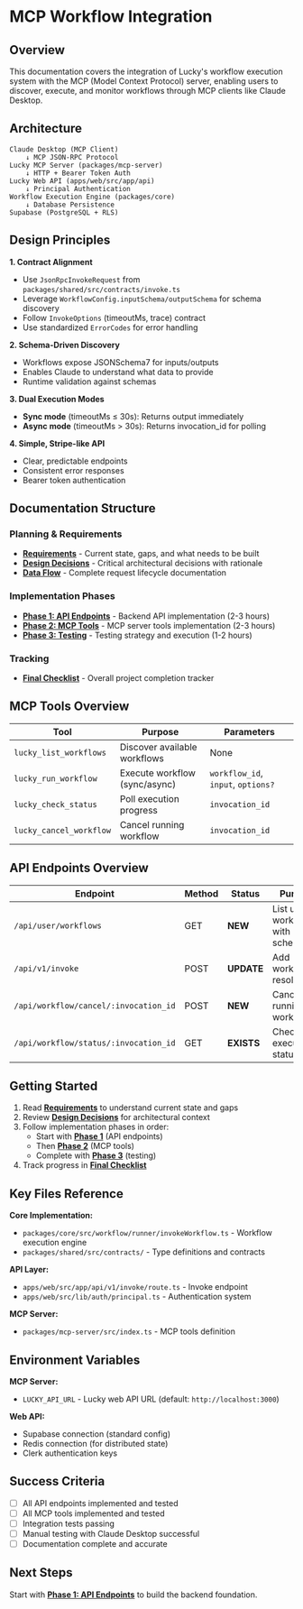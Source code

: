 # MCP Workflow Integration

## Overview

This documentation covers the integration of Lucky's workflow execution system with the MCP (Model Context Protocol) server, enabling users to discover, execute, and monitor workflows through MCP clients like Claude Desktop.

## Architecture

```
Claude Desktop (MCP Client)
    ↓ MCP JSON-RPC Protocol
Lucky MCP Server (packages/mcp-server)
    ↓ HTTP + Bearer Token Auth
Lucky Web API (apps/web/src/app/api)
    ↓ Principal Authentication
Workflow Execution Engine (packages/core)
    ↓ Database Persistence
Supabase (PostgreSQL + RLS)
```

## Design Principles

**1. Contract Alignment**
- Use `JsonRpcInvokeRequest` from `packages/shared/src/contracts/invoke.ts`
- Leverage `WorkflowConfig.inputSchema/outputSchema` for schema discovery
- Follow `InvokeOptions` (timeoutMs, trace) contract
- Use standardized `ErrorCodes` for error handling

**2. Schema-Driven Discovery**
- Workflows expose JSONSchema7 for inputs/outputs
- Enables Claude to understand what data to provide
- Runtime validation against schemas

**3. Dual Execution Modes**
- **Sync mode** (timeoutMs ≤ 30s): Returns output immediately
- **Async mode** (timeoutMs > 30s): Returns invocation_id for polling

**4. Simple, Stripe-like API**
- Clear, predictable endpoints
- Consistent error responses
- Bearer token authentication

## Documentation Structure

### Planning & Requirements
- **[Requirements](./requirements.md)** - Current state, gaps, and what needs to be built
- **[Design Decisions](./design-decisions.md)** - Critical architectural decisions with rationale
- **[Data Flow](./data-flow.md)** - Complete request lifecycle documentation

### Implementation Phases
- **[Phase 1: API Endpoints](./phase-1-api-endpoints.md)** - Backend API implementation (2-3 hours)
- **[Phase 2: MCP Tools](./phase-2-mcp-tools.md)** - MCP server tools implementation (2-3 hours)
- **[Phase 3: Testing](./phase-3-testing.md)** - Testing strategy and execution (1-2 hours)

### Tracking
- **[Final Checklist](./final-checklist.md)** - Overall project completion tracker

## MCP Tools Overview

| Tool | Purpose | Parameters |
|------|---------|------------|
| `lucky_list_workflows` | Discover available workflows | None |
| `lucky_run_workflow` | Execute workflow (sync/async) | `workflow_id`, `input`, `options?` |
| `lucky_check_status` | Poll execution progress | `invocation_id` |
| `lucky_cancel_workflow` | Cancel running workflow | `invocation_id` |

## API Endpoints Overview

| Endpoint | Method | Status | Purpose |
|----------|--------|--------|---------|
| `/api/user/workflows` | GET | **NEW** | List user's workflows with schemas |
| `/api/v1/invoke` | POST | **UPDATE** | Add workflow_id resolution |
| `/api/workflow/cancel/:invocation_id` | POST | **NEW** | Cancel running workflow |
| `/api/workflow/status/:invocation_id` | GET | **EXISTS** | Check execution status |

## Getting Started

1. Read **[Requirements](./requirements.md)** to understand current state and gaps
2. Review **[Design Decisions](./design-decisions.md)** for architectural context
3. Follow implementation phases in order:
   - Start with **[Phase 1](./phase-1-api-endpoints.md)** (API endpoints)
   - Then **[Phase 2](./phase-2-mcp-tools.md)** (MCP tools)
   - Complete with **[Phase 3](./phase-3-testing.md)** (testing)
4. Track progress in **[Final Checklist](./final-checklist.md)**

## Key Files Reference

**Core Implementation:**
- `packages/core/src/workflow/runner/invokeWorkflow.ts` - Workflow execution engine
- `packages/shared/src/contracts/` - Type definitions and contracts

**API Layer:**
- `apps/web/src/app/api/v1/invoke/route.ts` - Invoke endpoint
- `apps/web/src/lib/auth/principal.ts` - Authentication system

**MCP Server:**
- `packages/mcp-server/src/index.ts` - MCP tools definition

## Environment Variables

**MCP Server:**
- `LUCKY_API_URL` - Lucky web API URL (default: `http://localhost:3000`)

**Web API:**
- Supabase connection (standard config)
- Redis connection (for distributed state)
- Clerk authentication keys

## Success Criteria

- [ ] All API endpoints implemented and tested
- [ ] All MCP tools implemented and tested
- [ ] Integration tests passing
- [ ] Manual testing with Claude Desktop successful
- [ ] Documentation complete and accurate

## Next Steps

Start with **[Phase 1: API Endpoints](./phase-1-api-endpoints.md)** to build the backend foundation.

